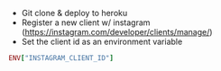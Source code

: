 * Git clone & deploy to heroku
* Register a new client w/ instagram (https://instagram.com/developer/clients/manage/)
* Set the client id as an environment variable

```ruby
ENV["INSTAGRAM_CLIENT_ID"]
```
